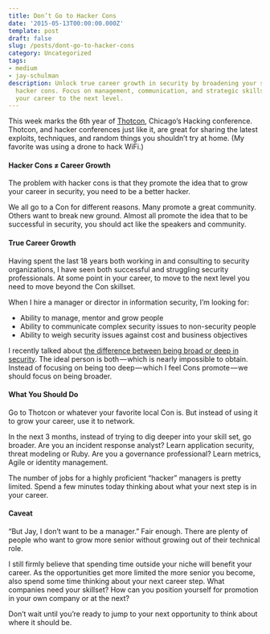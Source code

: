 ```yaml
---
title: Don’t Go to Hacker Cons
date: '2015-05-13T00:00:00.000Z'
template: post
draft: false
slug: /posts/dont-go-to-hacker-cons
category: Uncategorized
tags:
- medium
- jay-schulman
description: Unlock true career growth in security by broadening your skillset beyond
  hacker cons. Focus on management, communication, and strategic skills to elevate
  your career to the next level.
---
```

This week marks the 6th year of [Thotcon](http://www.thotcon.org), Chicago’s Hacking conference. Thotcon, and hacker conferences just like it, are great for sharing the latest exploits, techniques, and random things you shouldn’t try at home. (My favorite was using a drone to hack WiFi.)

#### Hacker Cons ≠ Career Growth

The problem with hacker cons is that they promote the idea that to grow your career in security, you need to be a better hacker.

We all go to a Con for different reasons. Many promote a great community. Others want to break new ground. Almost all promote the idea that to be successful in security, you should act like the speakers and community.

#### True Career Growth

Having spent the last 18 years both working in and consulting to security organizations, I have seen both successful and struggling security professionals. At some point in your career, to move to the next level you need to move beyond the Con skillset.

When I hire a manager or director in information security, I’m looking for:

- Ability to manage, mentor and grow people
- Ability to communicate complex security issues to non-security people
- Ability to weigh security issues against cost and business objectives

I recently talked about [the difference between being broad or deep in security](https://www.jayschulman.com/how-to-broaden-your-knowledge/). The ideal person is both — which is nearly impossible to obtain. Instead of focusing on being too deep — which I feel Cons promote — we should focus on being broader.

#### What You Should Do

Go to Thotcon or whatever your favorite local Con is. But instead of using it to grow your career, use it to network.

In the next 3 months, instead of trying to dig deeper into your skill set, go broader. Are you an incident response analyst? Learn application security, threat modeling or Ruby. Are you a governance professional? Learn metrics, Agile or identity management.

The number of jobs for a highly proficient “hacker” managers is pretty limited. Spend a few minutes today thinking about what your next step is in your career.

#### Caveat

“But Jay, I don’t want to be a manager.” Fair enough. There are plenty of people who want to grow more senior without growing out of their technical role.

I still firmly believe that spending time outside your niche will benefit your career. As the opportunities get more limited the more senior you become, also spend some time thinking about your next career step. What companies need your skillset? How can you position yourself for promotion in your own company or at the next?

Don’t wait until you’re ready to jump to your next opportunity to think about where it should be.